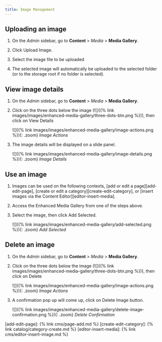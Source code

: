 ```yaml
---
title: Image Management
---
```


## Uploading an image

1. On the _Admin_ sidebar, go to **Content** > _Media_ > **Media Gallery**.

1. Click <span class="btn">Upload Image</span>.

1. Select the image file to be uploaded

1. The selected image will automatically be uploaded to the selected folder (or to the storage root if no folder is selected).

## View image details

1. On the _Admin_ sidebar, go to **Content** > _Media_ > **Media Gallery**.

1. Click on the three dots below the image (![]({% link images/images/enhanced-media-gallery/three-dots-btn.png %})), then click on <span class="btn">View Details</span>
    
    ![]({% link images/images/enhanced-media-gallery/image-actions.png %}){: .zoom}
    _Image Actions_
    
1. The image details will be displayed on a slide panel.

    ![]({% link images/images/enhanced-media-gallery/image-details.png %}){: .zoom}
    _Image Details_

## Use an image

1. Images can be used on the following contexts, [add or edit a page][add-edit-page], [create or edit a category][create-edit-category], or [insert images via the Content Editor][editor-insert-media].
   
1. Access the Enhanced Media Gallery from one of the steps above.

1. Select the image, then click <span class="btn">Add Selected</span>.

    ![]({% link images/images/enhanced-media-gallery/add-selected.png %}){: .zoom}
    _Add Selected_

## Delete an image

1. On the _Admin_ sidebar, go to **Content** > _Media_ > **Media Gallery**.

1. Click on the three dots below the image (![]({% link images/images/enhanced-media-gallery/three-dots-btn.png %})), then click on <span class="btn">Delete</span>
    
    ![]({% link images/images/enhanced-media-gallery/image-actions.png %}){: .zoom}
    _Image Actions_
    
1. A confirmation pop up will come up, click on <span class="btn">Delete Image</span> button.

    ![]({% link images/images/enhanced-media-gallery/delete-image-confirmation.png %}){: .zoom}
    _Delete Confirmation_
    
[add-edit-page]: {% link cms/page-add.md %}
[create-edit-category]: {% link catalog/category-create.md %}
[editor-insert-media]: {% link cms/editor-insert-image.md %}
